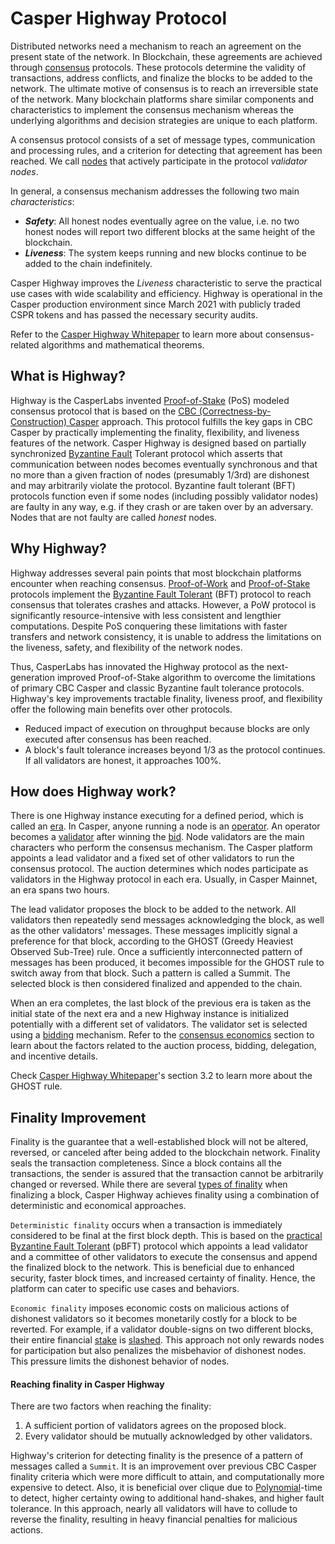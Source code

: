 # Casper Highway Protocol

Distributed networks need a mechanism to reach an agreement on the present state of the network. In Blockchain, these agreements are achieved through [consensus](/glossary/C/#consensus) protocols. These protocols determine the validity of transactions, address conflicts, and finalize the blocks to be added to the network. The ultimate motive of consensus is to reach an irreversible state of the network. Many blockchain platforms share similar components and characteristics to implement the consensus mechanism whereas the underlying algorithms and decision strategies are unique to each platform.

A consensus protocol consists of a set of message types, communication and processing rules, and a criterion for detecting that agreement has been reached. We call [nodes](/glossary/N/#node) that actively participate in the protocol *validator nodes*.

In general, a consensus mechanism addresses the following two main *characteristics*:

- ***Safety***: All honest nodes eventually agree on the value, i.e. no two honest nodes will report two different blocks at the same height of the blockchain.
- ***Liveness***: The system keeps running and new blocks continue to be added to the chain indefinitely. 

Casper Highway improves the *Liveness* characteristic to serve the practical use cases with wide scalability and efficiency. Highway is operational in the Casper production environment since March 2021 with publicly traded CSPR tokens and has passed the necessary security audits.


Refer to the [Casper Highway Whitepaper](https://arxiv.org/pdf/2101.02159.pdf) to learn more about consensus-related algorithms and mathematical theorems.

## What is Highway?

Highway is the CasperLabs invented [Proof-of-Stake](/glossary/P/#proof-of-stake) (PoS) modeled consensus protocol that is based on the [CBC (Correctness-by-Construction) Casper](/glossary/C/#cbc) approach. This protocol fulfills the key gaps in CBC Casper by practically implementing the finality, flexibility, and liveness features of the network. Casper Highway is designed based on partially synchronized [Byzantine Fault](/glossary/B/#byzantine-fault) Tolerant protocol which asserts that communication between nodes becomes eventually synchronous and that no more than a given fraction of nodes (presumably 1/3rd) are dishonest and may arbitrarily violate the protocol. 
Byzantine fault tolerant (BFT) protocols function even if some nodes (including possibly validator nodes) are faulty in any way, e.g. if they crash or are taken over by an adversary. Nodes that are not faulty are called *honest* nodes.

## Why Highway?

Highway addresses several pain points that most blockchain platforms encounter when reaching consensus. [Proof-of-Work](/glossary/P/#proof-of-work) and [Proof-of-Stake](/glossary/P/#proof-of-stake) protocols implement the [Byzantine Fault Tolerant](/glossary/B/#byzantine-fault) (BFT) protocol to reach consensus that tolerates crashes and attacks. However, a PoW protocol is significantly resource-intensive with less consistent and lengthier computations. Despite PoS conquering these limitations with faster transfers and network consistency, it is unable to address the limitations on the liveness, safety, and flexibility of the network nodes. 

Thus, CasperLabs has innovated the Highway protocol as the next-generation improved Proof-of-Stake algorithm to overcome the limitations of primary CBC Casper and classic Byzantine fault tolerance protocols. Highway's key improvements tractable finality, liveness proof, and flexibility offer the following main benefits over other protocols.

- Reduced impact of execution on throughput because blocks are only executed after consensus has been reached.
- A block's fault tolerance increases beyond 1/3 as the protocol continues. If all validators are honest, it approaches 100%.

## How does Highway work?

There is one Highway instance executing for a defined period, which is called an [era](/glossary/E/#era). In Casper, anyone running a node is an [operator](/glossary/O/#operator). An operator becomes a [validator](/glossary/V/#validator) after winning the [bid](/economics/consensus/#bids). Node validators are the main characters who perform the consensus mechanism. The Casper platform appoints a lead validator and a fixed set of other validators to run the consensus protocol. The auction determines which nodes participate as validators in the Highway protocol in each era. Usually, in Casper Mainnet, an era spans two hours.

The lead validator proposes the block to be added to the network. All validators then repeatedly send messages acknowledging the block, as well as the other validators' messages. These messages implicitly signal a preference for that block, according to the GHOST (Greedy Heaviest Observed Sub-Tree) rule. Once a sufficiently interconnected pattern of messages has been produced, it becomes impossible for the GHOST rule to switch away from that block. Such a pattern is called a Summit. The selected block is then considered finalized and appended to the chain. 

When an era completes, the last block of the previous era is taken as the initial state of the next era and a new Highway instance is initialized potentially with a different set of validators. The validator set is selected using a [bidding](/economics/consensus/#bids) mechanism. Refer to the [consensus economics](/economics/consensus/) section to learn about the factors related to the auction process, bidding, delegation, and incentive details.

Check [Casper Highway Whitepaper](https://arxiv.org/pdf/2101.02159.pdf)'s section 3.2 to learn more about the GHOST rule.

## Finality Improvement
Finality is the guarantee that a well-established block will not be altered, reversed, or canceled after being added to the blockchain network. Finality seals the transaction completeness. Since a block contains all the transactions, the sender is assured that the transaction cannot be arbitrarily changed or reversed. While there are several [types of finality](https://medium.com/mechanism-labs/finality-in-blockchain-consensus-d1f83c120a9a) when finalizing a block, Casper Highway achieves finality using a combination of deterministic and economical approaches.

`Deterministic finality` occurs when a transaction is immediately considered to be final at the first block depth. This is based on the [practical Byzantine Fault Tolerant](https://www.geeksforgeeks.org/practical-byzantine-fault-tolerancepbft/#:~:text=Practical%20Byzantine%20Fault%20Tolerance%20is,optimized%20for%20low%20overhead%20time.) (pBFT) protocol which appoints a lead validator and a committee of other validators to execute the consensus and append the finalized block to the network. This is beneficial due to enhanced security, faster block times, and increased certainty of finality. Hence, the platform can cater to specific use cases and behaviors.  

`Economic finality` imposes economic costs on malicious actions of dishonest validators so it becomes monetarily costly for a block to be reverted. For example, if a validator double-signs on two different blocks, their entire financial [stake](/glossary/S/#staker) is [slashed](/glossary/S/#slashing). This approach not only rewards nodes for participation but also penalizes the misbehavior of dishonest nodes. This pressure limits the dishonest behavior of nodes.

#### Reaching finality in Casper Highway
There are two factors when reaching the finality:
1. A sufficient portion of validators agrees on the proposed block. 
2. Every validator should be mutually acknowledged by other validators.

Highway's criterion for detecting finality is the presence of a pattern of messages called a `Summit`. It is an improvement over previous CBC Casper finality criteria which were more difficult to attain, and computationally more expensive to detect. Also, it is beneficial over clique due to  [Polynomial](https://en.wikipedia.org/wiki/Polynomial)-time to detect, higher certainty owing to additional hand-shakes, and higher fault tolerance. In this approach, nearly all validators will have to collude to reverse the finality, resulting in heavy financial penalties for malicious actions.





